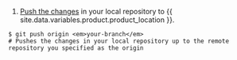 1. [Push the changes](/articles/pushing-commits-to-a-remote-repository/) in your local repository to {{ site.data.variables.product.product_location }}.
  ```shell
  $ git push origin <em>your-branch</em>
  # Pushes the changes in your local repository up to the remote repository you specified as the origin
  ```
